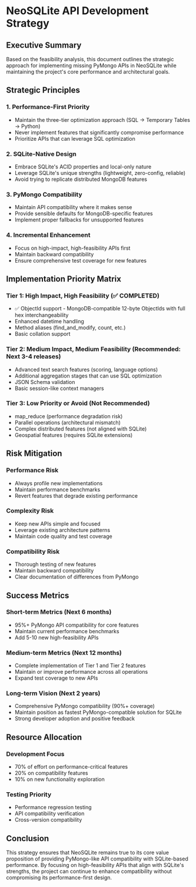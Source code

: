 # NeoSQLite API Development Strategy

## Executive Summary

Based on the feasibility analysis, this document outlines the strategic approach for implementing missing PyMongo APIs in NeoSQLite while maintaining the project's core performance and architectural goals.

## Strategic Principles

### 1. Performance-First Priority
- Maintain the three-tier optimization approach (SQL → Temporary Tables → Python)
- Never implement features that significantly compromise performance
- Prioritize APIs that can leverage SQL optimization

### 2. SQLite-Native Design
- Embrace SQLite's ACID properties and local-only nature
- Leverage SQLite's unique strengths (lightweight, zero-config, reliable)
- Avoid trying to replicate distributed MongoDB features

### 3. PyMongo Compatibility
- Maintain API compatibility where it makes sense
- Provide sensible defaults for MongoDB-specific features
- Implement proper fallbacks for unsupported features

### 4. Incremental Enhancement
- Focus on high-impact, high-feasibility APIs first
- Maintain backward compatibility
- Ensure comprehensive test coverage for new features

## Implementation Priority Matrix

### Tier 1: High Impact, High Feasibility (✅ COMPLETED)
- ✅ ObjectId support - MongoDB-compatible 12-byte ObjectIds with full hex interchangeability
- Enhanced datetime handling
- Method aliases (find_and_modify, count, etc.)
- Basic collation support

### Tier 2: Medium Impact, Medium Feasibility (Recommended: Next 3-4 releases)
- Advanced text search features (scoring, language options)
- Additional aggregation stages that can use SQL optimization
- JSON Schema validation
- Basic session-like context managers

### Tier 3: Low Priority or Avoid (Not Recommended)
- map_reduce (performance degradation risk)
- Parallel operations (architectural mismatch)
- Complex distributed features (not aligned with SQLite)
- Geospatial features (requires SQLite extensions)

## Risk Mitigation

### Performance Risk
- Always profile new implementations
- Maintain performance benchmarks
- Revert features that degrade existing performance

### Complexity Risk
- Keep new APIs simple and focused
- Leverage existing architecture patterns
- Maintain code quality and test coverage

### Compatibility Risk
- Thorough testing of new features
- Maintain backward compatibility
- Clear documentation of differences from PyMongo

## Success Metrics

### Short-term Metrics (Next 6 months)
- 95%+ PyMongo API compatibility for core features
- Maintain current performance benchmarks
- Add 5-10 new high-feasibility APIs

### Medium-term Metrics (Next 12 months)
- Complete implementation of Tier 1 and Tier 2 features
- Maintain or improve performance across all operations
- Expand test coverage to new APIs

### Long-term Vision (Next 2 years)
- Comprehensive PyMongo compatibility (90%+ coverage)
- Maintain position as fastest PyMongo-compatible solution for SQLite
- Strong developer adoption and positive feedback

## Resource Allocation

### Development Focus
- 70% of effort on performance-critical features
- 20% on compatibility features
- 10% on new functionality exploration

### Testing Priority
- Performance regression testing
- API compatibility verification
- Cross-version compatibility

## Conclusion

This strategy ensures that NeoSQLite remains true to its core value proposition of providing PyMongo-like API compatibility with SQLite-based performance. By focusing on high-feasibility APIs that align with SQLite's strengths, the project can continue to enhance compatibility without compromising its performance-first design.